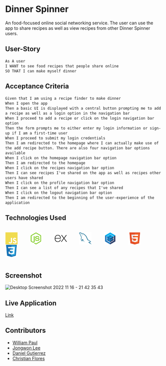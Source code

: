 # Dinner Spinner
An food-focused online social networking service. The user can use the app to share recipes as well as view recipes from other Dinner Spinner users. 


## User-Story
```
As A user
I WANT to see food recipes that people share online
SO THAT I can make myself dinner
```

## Acceptance Criteria
```
Given that I am using a recipe finder to make dinner 
When I open the app
Then a basic UI is displayed with a central button prompting me to add a recipe as well as a login option in the navigation bar
When I proceed to add a recipe or click on the login navigation bar option
Then the form prompts me to either enter my login information or sign-up if I am a first-time user
When I proceed to submit my login credentials
Then I am redirected to the homepage where I can actually make use of the add recipe button. There are also four navigation bar options available
When I click on the homepage navigation bar option
Then I am redirected to the homepage
When I click on the recipes navigation bar option
Then I can see recipes I've shared on the app as well as recipes other users have shared
When I click on the profile navigation bar option
Then I can see a list of any recipes that I've shared 
When I click on the logout navigation bar option
Then I am redirected to the beginning of the user-experience of the application
```

## Technologies Used
<div style="display: inline_block"><br>
  <img height="40" align="center" alt="Chris-Js" height="30" width="40" src="https://raw.githubusercontent.com/devicons/devicon/master/icons/javascript/javascript-plain.svg">
   &nbsp;&nbsp;&nbsp;&nbsp;&nbsp;&nbsp;&nbsp;&nbsp;
    <img height="40" align="center" alt="Chris-Node" height="30" width="40" src="https://raw.githubusercontent.com/devicons/devicon/master/icons/nodejs/nodejs-original.svg">
 &nbsp;&nbsp;&nbsp;&nbsp;&nbsp;&nbsp;&nbsp;&nbsp;
 <img height="40" align="center" alt="Chris-Express" height="30" width="40" src="https://raw.githubusercontent.com/devicons/devicon/master/icons/express/express-original.svg">
 &nbsp;&nbsp;&nbsp;&nbsp;&nbsp;&nbsp;&nbsp;&nbsp;
  <img height="40" align="center" alt="Chris-MySQL" height="30" width="40" src="https://raw.githubusercontent.com/devicons/devicon/master/icons/mysql/mysql-original.svg">
 &nbsp;&nbsp;&nbsp;&nbsp;&nbsp;&nbsp;&nbsp;&nbsp;
 <img height="40" align="center" alt="Chris-Sequelize" height="30" width="40" src="https://raw.githubusercontent.com/devicons/devicon/master/icons/sequelize/sequelize-original.svg">
 &nbsp;&nbsp;&nbsp;&nbsp;&nbsp;&nbsp;&nbsp;&nbsp;
   <img height="40" align="center" alt="Chris-HTML" height="30" width="40" src="https://raw.githubusercontent.com/devicons/devicon/master/icons/html5/html5-original.svg">
 &nbsp;&nbsp;&nbsp;&nbsp;&nbsp;&nbsp;&nbsp;&nbsp;
  <img height="40" align="center" alt="Chris-CSS" height="30" width="40" src="https://raw.githubusercontent.com/devicons/devicon/master/icons/css3/css3-original.svg">
  &nbsp;&nbsp;&nbsp;&nbsp;&nbsp;&nbsp;&nbsp;&nbsp;
</div>
  
</br>
  

## Screenshot

![Desktop Screenshot 2022 11 16 - 21 42 35 43](https://user-images.githubusercontent.com/109697090/202366570-53b498be-0eb2-4f52-bf1e-f513e5b68f0b.png)

## Live Application
[Link](https://dinner-spinnerrr.herokuapp.com/)

## Contributors
- [William Paul](https://github.com/Alwayswithaname)
- [Jongwon Lee](https://github.com/JongwonLee123)
- [Daniel Gutierrez](https://github.com/LeinadZz)
- [Christian Flores](https://github.com/c1flores)
